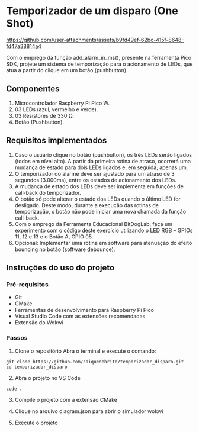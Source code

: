 # Temporizador de um disparo (One Shot)

https://github.com/user-attachments/assets/b9fd49ef-62bc-415f-8648-fd47a38814a4

Com o emprego da função add_alarm_in_ms(), presente na ferramenta Pico SDK, projete um sistema de temporização para o acionamento de LEDs, que atua a partir do clique em um botão (pushbutton).

## Componentes

1) Microcontrolador Raspberry Pi Pico W. 
2) 03 LEDs (azul, vermelho e verde). 
3) 03 Resistores de 330 Ω. 
4) Botão (Pushbutton). 

## Requisitos implementados

1) Caso o usuário clique no botão (pushbutton), os três LEDs serão ligados (todos em nível alto). A partir da primeira rotina de atraso, ocorrerá uma mudança de estado para dois LEDs ligados e, em seguida, apenas um. 
2) O temporizador do alarme deve ser ajustado para um atraso de 3 segundos (3.000ms), entre os estados de acionamento dos LEDs. 
3) A mudança de estado dos LEDs deve ser implementa em funções de call-back do temporizador. 
4) O botão só pode alterar o estado dos LEDs quando o último LED for desligado. Deste modo, durante a execução das rotinas de temporização, o botão não pode iniciar uma nova chamada da 
função call-back. 
5) Com o emprego da Ferramenta Educacional BitDogLab, faça um experimento com o código deste exercício utilizando o LED RGB – GPIOs 11, 12 e 13 e o Botão A, GPIO 05. 
6) Opcional: Implementar uma rotina em software para atenuação do efeito bouncing no botão (software debounce).

## Instruções do uso do projeto 

### Pré-requisitos

- Git
- CMake
- Ferramentas de desenvolvimento para Raspberry Pi Pico
- Visual Studio Code com as extensões recomendadas
- Extensão do Wokwi

### Passos

1. Clone o repositório
Abra o terminal e execute o comando:
```
git clone https://github.com/caiquedebrito/temporizador_disparo.git
cd temporizador_disparo
```

2. Abra o projeto no VS Code
```
code .
```

3. Compile o projeto com a extensão CMake

4. Clique no arquivo diagram.json para abrir o simulador wokwi

5. Execute o projeto
